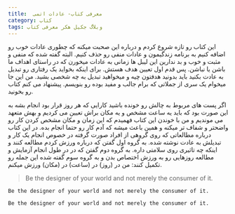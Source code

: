 ```yaml
---
title:  معرفی کتاب- عادات اتمی 
category: کتاب
tags: وبلاگ جکیل هکر معرفی کتاب
---
```


این کتاب رو تازه شروع کردم و درباره این صحبت میکنه که چطوری عادات خوب رو اضافه کنیم به برنامه زندگیمون و عادات منفی رو حذف کنیم. البته گفته شده که منفی و مثبت و خوب و بد ندارین این لیبل ها زمانی به عادات میخورن که در راستای اهداف ما باشن یا نباشن. پس قدم اول تعیین هدف هستش. برای اینکه بخواید یک رفتاری رو تبدیل به عادت بکنید باید بدونید هدفتون چیه و میخواهید تبدیل به چه شخصی بشید. من این جا میخوام یک سری از جملاتی که برام جالب و مفید بوده رو بنویسم. پیشنهاد می کنم کتاب رو بخونید.

اگر پست های مربوط به چالش رو خونده باشید کارایی که هر روز قرار بود انجام بشه به این صورت بود که باید یه ساعت مشخص و یه مکان براش تعیین می کردیم و بهش متعهد می موندیم و من با خوندن این کتاب فهمیدم که این زمان و مکان مشخص کردن کار رو واضحتر و شفاف تر میکنه و همین باعث میشه که آدم کار رو حتما انجام بده. در این کتاب درباره مطالعاتی که روی گروهی از افراد صورت گرفته در خصوص انجام یک کار و تبدیلش به عادت نوشته شده. به گروه اول گفتن که درباره ورزش کردم مطالعه کنند و اینکه چه تاثیری روی سلامتی داره. به گروه دوم گفتن که در در طول انجام آزمایش و مطالعه روزهایی رو به ورزش اختصاص بدن و به گروه سوم گفته شده این جمله رو تکمیل کنند: من در (روز) در (ساعت) در (مکان) ورزش میکنم.
> Be the designer of your world and not merely the consumer of it.


    Be the designer of your world and not merely the consumer of it.

`Be the designer of your world and not merely the consumer of it.`

